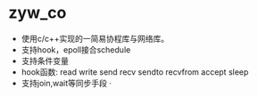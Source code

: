 # zyw_co
* 使用c/c++实现的一简易协程库与网络库。
* 支持hook，epoll接合schedule
* 支持条件变量
* hook函数:
read
write
send
recv 
sendto
recvfrom
accept
sleep
* 支持join,wait等同步手段
·
